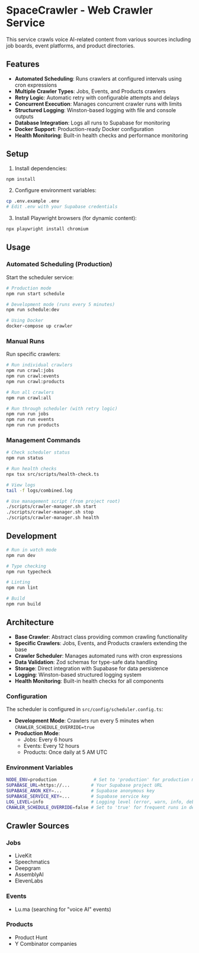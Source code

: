 # SpaceCrawler - Web Crawler Service

This service crawls voice AI-related content from various sources including job boards, event platforms, and product directories.

## Features

- **Automated Scheduling**: Runs crawlers at configured intervals using cron expressions
- **Multiple Crawler Types**: Jobs, Events, and Products crawlers
- **Retry Logic**: Automatic retry with configurable attempts and delays
- **Concurrent Execution**: Manages concurrent crawler runs with limits
- **Structured Logging**: Winston-based logging with file and console outputs
- **Database Integration**: Logs all runs to Supabase for monitoring
- **Docker Support**: Production-ready Docker configuration
- **Health Monitoring**: Built-in health checks and performance monitoring

## Setup

1. Install dependencies:
```bash
npm install
```

2. Configure environment variables:
```bash
cp .env.example .env
# Edit .env with your Supabase credentials
```

3. Install Playwright browsers (for dynamic content):
```bash
npx playwright install chromium
```

## Usage

### Automated Scheduling (Production)

Start the scheduler service:
```bash
# Production mode
npm run start schedule

# Development mode (runs every 5 minutes)
npm run schedule:dev

# Using Docker
docker-compose up crawler
```

### Manual Runs

Run specific crawlers:
```bash
# Run individual crawlers
npm run crawl:jobs
npm run crawl:events
npm run crawl:products

# Run all crawlers
npm run crawl:all

# Run through scheduler (with retry logic)
npm run run jobs
npm run run events
npm run run products
```

### Management Commands

```bash
# Check scheduler status
npm run status

# Run health checks
npx tsx src/scripts/health-check.ts

# View logs
tail -f logs/combined.log

# Use management script (from project root)
./scripts/crawler-manager.sh start
./scripts/crawler-manager.sh stop
./scripts/crawler-manager.sh health
```

## Development

```bash
# Run in watch mode
npm run dev

# Type checking
npm run typecheck

# Linting
npm run lint

# Build
npm run build
```

## Architecture

- **Base Crawler**: Abstract class providing common crawling functionality
- **Specific Crawlers**: Jobs, Events, and Products crawlers extending the base
- **Crawler Scheduler**: Manages automated runs with cron expressions
- **Data Validation**: Zod schemas for type-safe data handling
- **Storage**: Direct integration with Supabase for data persistence
- **Logging**: Winston-based structured logging system
- **Health Monitoring**: Built-in health checks for all components

### Configuration

The scheduler is configured in `src/config/scheduler.config.ts`:

- **Development Mode**: Crawlers run every 5 minutes when `CRAWLER_SCHEDULE_OVERRIDE=true`
- **Production Mode**:
  - Jobs: Every 6 hours
  - Events: Every 12 hours
  - Products: Once daily at 5 AM UTC

### Environment Variables

```bash
NODE_ENV=production              # Set to 'production' for production mode
SUPABASE_URL=https://...        # Your Supabase project URL
SUPABASE_ANON_KEY=...           # Supabase anonymous key
SUPABASE_SERVICE_KEY=...        # Supabase service key
LOG_LEVEL=info                  # Logging level (error, warn, info, debug)
CRAWLER_SCHEDULE_OVERRIDE=false # Set to 'true' for frequent runs in dev
```

## Crawler Sources

### Jobs
- LiveKit
- Speechmatics  
- Deepgram
- AssemblyAI
- ElevenLabs

### Events
- Lu.ma (searching for "voice AI" events)

### Products
- Product Hunt
- Y Combinator companies

